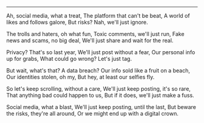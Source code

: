 ***

Ah, social media, what a treat, The platform that can't be beat, A world of likes and follows galore, But risks? Nah, we'll just ignore.

The trolls and haters, oh what fun, Toxic comments, we'll just run, Fake news and scams, no big deal, We'll just share and wait for the real.

Privacy? That's so last year, We'll just post without a fear, Our personal info up for grabs, What could go wrong? Let's just tag.

But wait, what's that? A data breach? Our info sold like a fruit on a beach, Our identities stolen, oh my, But hey, at least our selfies fly.

So let's keep scrolling, without a care, We'll just keep posting, it's so rare, That anything bad could happen to us, But if it does, we'll just make a fuss.

Social media, what a blast, We'll just keep posting, until the last, But beware the risks, they're all around, Or we might end up with a digital crown.